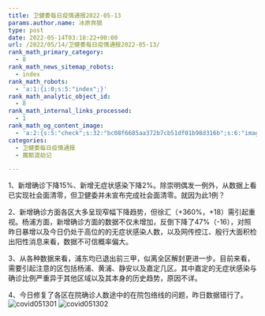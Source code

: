 ```yaml
---
title: 卫健委每日疫情通报2022-05-13
params.author.name: 冰原奔狼
type: post
date: 2022-05-14T03:18:22+00:00
url: /2022/05/14/卫健委每日疫情通报2022-05-13/
rank_math_primary_category:
  - 8
rank_math_news_sitemap_robots:
  - index
rank_math_robots:
  - 'a:1:{i:0;s:5:"index";}'
rank_math_analytic_object_id:
  - 8
rank_math_internal_links_processed:
  - 1
rank_math_og_content_image:
  - 'a:2:{s:5:"check";s:32:"bc08f6685aa372b7cb51df01b98d316b";s:6:"images";a:0:{}}'
categories:
  - 卫健委每日疫情通报
  - 魔都渡劫记

---
```

1、新增确诊下降15%、新增无症状感染下降2%。除崇明偶发一例外，从数据上看已实现社会面清零，但卫健委并未宣布完成社会面清零。就因为此1例？

2、新增确诊方面各区大多呈现窄幅下降趋势，但徐汇（+360%，+18）需引起重视。杨浦方面，新增确诊方面的数据不仅未增加，反倒下降了47%（-16），对照昨日暴增以及今日仍处于高位的的无症状感染人数，以及网传控江、殷行大面积检出阳性消息来看，数据不可信概率偏大。

3、从各种数据来看，浦东均已退出前三甲，似离全区解封更进一步。目前来看，需要引起注意的区包括杨浦、黄浦、静安以及嘉定几区。其中嘉定的无症状感染与确诊比例严重异于其他区域以及其本身的历史趋势，原因不详。

4、今日修复了各区在院确诊人数途中的在院包络线的问题，昨日数据错行了。
<img decoding="async" src="https://i0.wp.com/s2.loli.net/2022/05/14/QEFPqHeaAwT6ckv.jpg?w=640&#038;ssl=1" alt="covid051301" data-recalc-dims="1" />
<img decoding="async" src="https://i0.wp.com/s2.loli.net/2022/05/14/kbOZto7NncBiGsg.jpg?w=640&#038;ssl=1" alt="covid051302" data-recalc-dims="1" />
